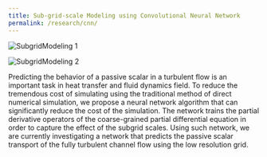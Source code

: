 ```yaml
---
title: Sub-grid-scale Modeling using Convolutional Neural Network
permalink: /research/cnn/
---
```


![SubgridModeling 1](../../img/cnn_1.png)

![SubgridModeling 2](../../img/cnn_3.png)

Predicting the behavior of a passive scalar in a turbulent flow is an important task in heat transfer and fluid dynamics field. To reduce the tremendous cost of simulating using the traditional method of direct numerical simulation, we propose a neural network algorithm that can significantly reduce the cost of the simulation. The network trains the partial derivative operators of the coarse-grained partial differential equation in order to capture the effect of the subgrid scales. Using such network, we are currently investigating a network that predicts the passive scalar transport of the fully turbulent channel flow using the low resolution grid.
